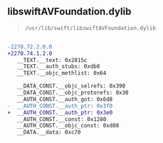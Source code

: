 ## libswiftAVFoundation.dylib

> `/usr/lib/swift/libswiftAVFoundation.dylib`

```diff

-2270.72.2.0.0
+2270.74.1.2.0
   __TEXT.__text: 0x2815c
   __TEXT.__auth_stubs: 0xdb0
   __TEXT.__objc_methlist: 0x64

   __DATA_CONST.__objc_selrefs: 0x390
   __DATA_CONST.__objc_protorefs: 0x30
   __AUTH_CONST.__auth_got: 0x6d8
-  __AUTH_CONST.__auth_ptr: 0x3f0
+  __AUTH_CONST.__auth_ptr: 0x3e0
   __AUTH_CONST.__const: 0x1280
   __AUTH_CONST.__objc_const: 0xd08
   __DATA.__data: 0xc70

```
